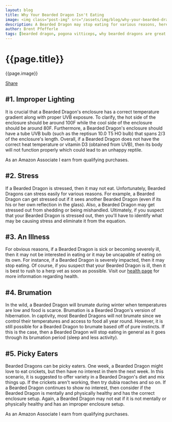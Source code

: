 ```yaml
---
layout: blog
title: Why Your Bearded Dragon Isn't Eating
image: <img class="post-img" src="/assets/img/blog/why-your-bearded-dragon-isn't-eating.jpg" alt="Picture of a Bearded Dragon.
description: A Bearded Dragon may stop eating for various reasons, here are some reasons why your Bearded Dragon may not be eating.
author: Brent Pfefferle
tags: [bearded dragon, pogona vitticeps, why bearded dragons are great pets]
---
```


<!--Show More-->

# {{page.title}}
{{page.image}}

<div class="fb-share-button" data-href="http://www.beardeddragonowners.com/2020/04/10/why-your-bearded-dragon-isn&#039;t-eating.html" data-layout="button_count" data-size="large"><a target="_blank" href="https://www.facebook.com/sharer/sharer.php?u=http%3A%2F%2Fwww.beardeddragonowners.com%2F2020%2F04%2F10%2Fwhy-your-bearded-dragon-isn%27t-eating.html&amp;src=sdkpreparse" class="fb-xfbml-parse-ignore">Share</a></div>

## #1. Improper Lighting

It is crucial that a Bearded Dragon's enclosure has a correct temperature 
gradient along with proper UVB exposure. To clarify, the hot side of the 
enclosure should be around 100F while the cool side of the enclosure should 
be around 80F. Furthermore, a Bearded Dragon's enclosure should have a 
tube UVB bulb (such as the reptisun 10.0 T5 HO bulb) that spans 2/3 of the 
enclosure's length. Overall, if a Bearded Dragon does not have the correct 
heat temperature or vitamin D3 (obtained from UVB), then its body will not 
function properly which could lead to an unhappy reptile.

<!-- Amazon native ad -->
<p>As an Amazon Associate I earn from qualifying purchases.</p>
<script type="text/javascript">
amzn_assoc_placement = "adunit0";
amzn_assoc_tracking_id = "beardeddragonownerswebsite-20";
amzn_assoc_ad_mode = "manual";
amzn_assoc_ad_type = "smart";
amzn_assoc_marketplace = "amazon";
amzn_assoc_region = "US";
amzn_assoc_linkid = "d22726afbe82757206628ac253042fa8";
amzn_assoc_asins = "B00AQU8HAO,B00AQU8F2O,B0006L2UBU,B0002DHODG,B07H3YJB96";
amzn_assoc_search_bar = "true";
amzn_assoc_title = "Shop Bulbs and Fixtures on Amazon";
</script>
<script src="//z-na.amazon-adsystem.com/widgets/onejs?MarketPlace=US"></script>

## #2. Stress

If a Bearded Dragon is stressed, then it may not eat. Unfortunately, Bearded 
Dragons can stress easily for various reasons. For example, a Bearded Dragon 
can get stressed out if it sees another Bearded Dragon (even if its his or 
her own reflection in the glass). Also, a Bearded Dragon may get stressed 
out from shedding or being mishandled. Ultimately, if you suspect that 
your Bearded Dragon is stressed out, then you'll have to identify what 
may be causing stress and eliminate it from the equation.

## #3. An Illness

For obvious reasons, if a Bearded Dragon is sick or becoming severely 
ill, then it may not be interested in eating or it may be uncapable 
of eating on its own. For instance, if a Bearded Dragon is severely 
impacted, then it may stop eating. Of course, if you suspect that 
your Bearded Dragon is ill, then it is best to rush to a herp vet 
as soon as possible. Visit our <a href="/bearded-dragon-health.html" target="_blank">health page</a> 
for more information regarding health.

## #4. Brumation

In the wild, a Bearded Dragon will brumate during winter when temperatures 
are low and food is scarce. Brumation is a Bearded Dragon's version of 
hibernation. In captivity, most Bearded Dragons will not brumate since we 
control their temperatures and access to food all year round. However, it 
is still possible for a Bearded Dragon to brumate based off of pure instincts. 
If this is the case, then a Bearded Dragon will stop eating in general as 
it goes through its brumation period (sleep and less activity).

## #5. Picky Eaters

Bearded Dragons can be picky eaters. One week, a Bearded Dragon might love 
to eat crickets, but then have no interest in them the next week. In this 
scenario, it is suggested to offer variety in a Bearded Dragon's diet and 
mix things up. If the crickets aren't working, then try dubia roaches and 
so on. If a Bearded Dragon continues to show no interest, then consider 
if the Bearded Dragon is mentally and physically healthy and has the 
correct enclosure setup. Again, a Bearded Dragon may not eat if it is 
not mentally or physically healthy and has an improper enclosure setup.

<!-- Amazon native ad -->
<p>As an Amazon Associate I earn from qualifying purchases.</p>
<script type="text/javascript">
amzn_assoc_placement = "adunit0";
amzn_assoc_tracking_id = "beardeddragonownerswebsite-20";
amzn_assoc_ad_mode = "manual";
amzn_assoc_ad_type = "smart";
amzn_assoc_marketplace = "amazon";
amzn_assoc_region = "US";
amzn_assoc_linkid = "d22726afbe82757206628ac253042fa8";
amzn_assoc_asins = "B00DXLRHVS,B008D95M30,B008PL677G,B00T24MJQ8,B0160BEKAI";
amzn_assoc_search_bar = "true";
amzn_assoc_title = "Shop Live Food on Amazon";
</script>
<script src="//z-na.amazon-adsystem.com/widgets/onejs?MarketPlace=US"></script>